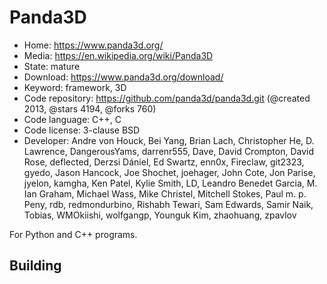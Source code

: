 # Panda3D

- Home: https://www.panda3d.org/
- Media: https://en.wikipedia.org/wiki/Panda3D
- State: mature
- Download: https://www.panda3d.org/download/
- Keyword: framework, 3D
- Code repository: https://github.com/panda3d/panda3d.git (@created 2013, @stars 4194, @forks 760)
- Code language: C++, C
- Code license: 3-clause BSD
- Developer: Andre von Houck, Bei Yang, Brian Lach, Christopher He, D. Lawrence, DangerousYams, darrenr555, Dave, David Crompton, David Rose, deflected, Derzsi Dániel, Ed Swartz, enn0x, Fireclaw, git2323, gyedo, Jason Hancock, Joe Shochet, joehager, John Cote, Jon Parise, jyelon, kamgha, Ken Patel, Kylie Smith, LD, Leandro Benedet Garcia, M. Ian Graham, Michael Wass, Mike Christel, Mitchell Stokes, Paul m. p. Peny, rdb, redmondurbino, Rishabh Tewari, Sam Edwards, Samir Naik, Tobias, WMOkiishi, wolfgangp, Younguk Kim, zhaohuang, zpavlov

For Python and C++ programs.

## Building
